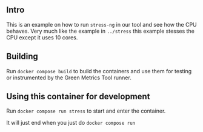 ## Intro

This is an example on how to run `stress-ng` in our tool and see how the CPU behaves.
Very much like the example in `../stress` this example stesses the CPU except it uses 10 cores.


## Building

Run `docker compose build` to build the containers and use them for testing or
instrumented by the Green Metrics Tool runner.


## Using this container for development

Run `docker compose run stress` to start and enter the container.

It will just end when you just do `docker compose run`